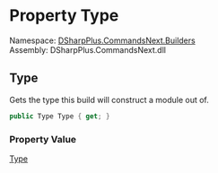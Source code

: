 # Property Type

Namespace: [DSharpPlus.CommandsNext.Builders](DSharpPlus.CommandsNext.Builders.md)  
Assembly: DSharpPlus.CommandsNext.dll

## <a id="DSharpPlus_CommandsNext_Builders_CommandModuleBuilder_Type"></a>Type

Gets the type this build will construct a module out of.

```csharp
public Type Type { get; }
```

### Property Value

[Type](https://learn.microsoft.com/dotnet/api/system.type)

